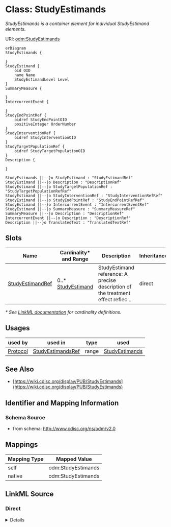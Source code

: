 # Class: StudyEstimands

_StudyEstimands is a container element for individual StudyEstimand elements._




URI: [odm:StudyEstimands](http://www.cdisc.org/ns/odm/v2.0/StudyEstimands)


```mermaid
erDiagram
StudyEstimands {

}
StudyEstimand {
    oid OID  
    name Name  
    StudyEstimandLevel Level  
}
SummaryMeasure {

}
IntercurrentEvent {

}
StudyEndPointRef {
    oidref StudyEndPointOID  
    positiveInteger OrderNumber  
}
StudyInterventionRef {
    oidref StudyInterventionOID  
}
StudyTargetPopulationRef {
    oidref StudyTargetPopulationOID  
}
Description {

}

StudyEstimands ||--}o StudyEstimand : "StudyEstimandRef"
StudyEstimand ||--|o Description : "DescriptionRef"
StudyEstimand ||--|o StudyTargetPopulationRef : "StudyTargetPopulationRefRef"
StudyEstimand ||--|o StudyInterventionRef : "StudyInterventionRefRef"
StudyEstimand ||--|o StudyEndPointRef : "StudyEndPointRefRef"
StudyEstimand ||--}o IntercurrentEvent : "IntercurrentEventRef"
StudyEstimand ||--|o SummaryMeasure : "SummaryMeasureRef"
SummaryMeasure ||--|o Description : "DescriptionRef"
IntercurrentEvent ||--|o Description : "DescriptionRef"
Description ||--}o TranslatedText : "TranslatedTextRef"

```



<!-- no inheritance hierarchy -->


## Slots

| Name | Cardinality* and Range | Description | Inheritance |
| ---  | --- | --- | --- |
| [StudyEstimandRef](StudyEstimandRef.md) | 0..* <br/> [StudyEstimand](StudyEstimand.md) | StudyEstimand reference: A precise description of the treatment effect reflec... | direct |

_* See [LinkML documentation](https://linkml.io/linkml/schemas/slots.html#slot-cardinality) for cardinality definitions._




## Usages

| used by | used in | type | used |
| ---  | --- | --- | --- |
| [Protocol](Protocol.md) | [StudyEstimandsRef](StudyEstimandsRef.md) | range | [StudyEstimands](StudyEstimands.md) |






## See Also

* [https://wiki.cdisc.org/display/PUB/StudyEstimands](https://wiki.cdisc.org/display/PUB/StudyEstimands)

## Identifier and Mapping Information







### Schema Source


* from schema: http://www.cdisc.org/ns/odm/v2.0





## Mappings

| Mapping Type | Mapped Value |
| ---  | ---  |
| self | odm:StudyEstimands |
| native | odm:StudyEstimands |





## LinkML Source

<!-- TODO: investigate https://stackoverflow.com/questions/37606292/how-to-create-tabbed-code-blocks-in-mkdocs-or-sphinx -->

### Direct

<details>
```yaml
name: StudyEstimands
description: StudyEstimands is a container element for individual StudyEstimand elements.
from_schema: http://www.cdisc.org/ns/odm/v2.0
see_also:
- https://wiki.cdisc.org/display/PUB/StudyEstimands
rank: 1000
slots:
- StudyEstimandRef
slot_usage:
  StudyEstimandRef:
    name: StudyEstimandRef
    multivalued: true
    domain_of:
    - StudyEstimands
    range: StudyEstimand
    inlined: true
    inlined_as_list: true
class_uri: odm:StudyEstimands

```
</details>

### Induced

<details>
```yaml
name: StudyEstimands
description: StudyEstimands is a container element for individual StudyEstimand elements.
from_schema: http://www.cdisc.org/ns/odm/v2.0
see_also:
- https://wiki.cdisc.org/display/PUB/StudyEstimands
rank: 1000
slot_usage:
  StudyEstimandRef:
    name: StudyEstimandRef
    multivalued: true
    domain_of:
    - StudyEstimands
    range: StudyEstimand
    inlined: true
    inlined_as_list: true
attributes:
  StudyEstimandRef:
    name: StudyEstimandRef
    description: 'StudyEstimand reference: A precise description of the treatment
      effect reflecting the clinical question posed by a given clinical trial objective.
      It summarises at a population level what the outcomes would be in the same patients
      under different treatment conditions being compared.'
    from_schema: http://www.cdisc.org/ns/odm/v2.0
    rank: 1000
    multivalued: true
    identifier: false
    alias: StudyEstimandRef
    owner: StudyEstimands
    domain_of:
    - StudyEstimands
    range: StudyEstimand
    inlined: true
    inlined_as_list: true
class_uri: odm:StudyEstimands

```
</details>